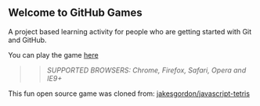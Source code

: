 ## Welcome to GitHub Games

A project based learning activity for people who are getting started with Git and GitHub.

You can play the game [here](https://GitNeha2709.github.io/github-games/)

>> _*SUPPORTED BROWSERS*: Chrome, Firefox, Safari, Opera and IE9+_

This fun open source game was cloned from: [jakesgordon/javascript-tetris](https://github.com/jakesgordon/javascript-tetris)
